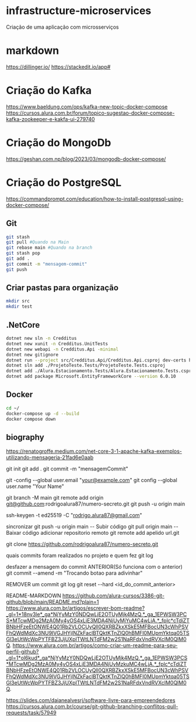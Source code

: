 # infrastructure-microservices
Criação de uma aplicação com microsserviços

# markdown
https://dillinger.io/
https://stackedit.io/app#

# Criação do Kafka
https://www.baeldung.com/ops/kafka-new-topic-docker-compose
https://cursos.alura.com.br/forum/topico-sugestao-docker-compose-kafka-zookeeper-e-kakfa-ui-279740

# Criação do MongoDb
https://geshan.com.np/blog/2023/03/mongodb-docker-compose/

# Criação do PostgreSQL
https://commandprompt.com/education/how-to-install-postgresql-using-docker-compose/


## Git
```sh
git stash
git pull #Quando na Main
git rebase main #Quando na branch
git stash pop
git add .
git commit -m "mensagem-commit"
git push
```

## Criar pastas para organização
```sh
mkdir src
mkdir test
```

## .NetCore
```sh
dotnet new sln -n Credditus
dotnet new xunit -n Credditus.UnitTests
dotnet new webapi -n Credditus.Api -minimal
dotnet new gitignore
dotnet run --project src/Credditus.Api/Credditus.Api.csproj dev-certs https --trust
dotnet sln add ./ProjetoTeste.Tests/ProjetoTeste.Tests.csproj 
dotnet add ./Alura.Estacionamento.Tests/Alura.Estacionamento.Tests.csproj reference ./Alura.Estacionamento/Alura.Estacionamento.csproj 
dotnet add package Microsoft.EntityFrameworkCore --version 6.0.10
```

## Docker
```sh
cd ~/
docker-compose up -d --build
docker compose down
```

## biography
https://renatogroffe.medium.com/net-core-3-1-apache-kafka-exemplos-utilizando-mensageria-21fad6e0aab

git init
git add .
git commit -m "mensagemCommit"

git -config --global user.email "your@example.com"
git config --global user.name "Your Name"

git branch -M main
git remote add origin git@github.com:rodrigoalura87/numero-secreto.git
git push -u origin main

ssh-keygen -t ed25519 -C "rodrigo.alura87@gmail.com"

sincronizar
git push -u origin main -- Subir código
git pull origin main -- Baixar código
adicionar repositorio remoto
git remote add apelido url.git

git clone https://github.com/rodrigoalura87/numero-secreto.git

quais commits foram realizados no projeto e quem fez
git log

desfazer a mensagem do commit ANTERIOR(Só funciona com o anterior)
git commit --amend -m "Trocando botao para adivinhar"

REMOVER um commit
git log
git reset --hard <id_do_commit_anterior>

README-MARKDOWN
https://github.com/alura-cursos/3386-git-github/blob/main/README.md?plain=1
https://www.alura.com.br/artigos/escrever-bom-readme?_gl=1*18ny3le*_ga*NjYyMzY0NDQwLjE2OTUyMjk4MzQ.*_ga_1EPWSW3PCS*MTcwMDg2MzA0My4yOS4xLjE3MDA4NjUyMjYuMC4wLjA.*_fplc*cTdiZTBNbHFzeEtONWE4Q01Rb2VLOCUyQll0QXRBZkxXSkE5MFBocUN3cWhPSVFhQWdMdXc3NU9IVGJHYjlNZkFaclBTQktKTnZlQ0hBMFI0MUpmYktqa05TSGl3eUtWcWpPYTFBZ3JjUXpITWtLNTdFM2w2S1NaRFdxVndRVXclM0QlM0Q.
https://www.alura.com.br/artigos/como-criar-um-readme-para-seu-perfil-github?_gl=1*ol6kud*_ga*NjYyMzY0NDQwLjE2OTUyMjk4MzQ.*_ga_1EPWSW3PCS*MTcwMDg2MzA0My4yOS4xLjE3MDA4NjUyMzkuMC4wLjA.*_fplc*cTdiZTBNbHFzeEtONWE4Q01Rb2VLOCUyQll0QXRBZkxXSkE5MFBocUN3cWhPSVFhQWdMdXc3NU9IVGJHYjlNZkFaclBTQktKTnZlQ0hBMFI0MUpmYktqa05TSGl3eUtWcWpPYTFBZ3JjUXpITWtLNTdFM2w2S1NaRFdxVndRVXclM0QlM0Q.

https://slides.com/daianealvesrj/software-livre-para-empreendedores
https://cursos.alura.com.br/course/git-github-branching-conflitos-pull-requests/task/57949
